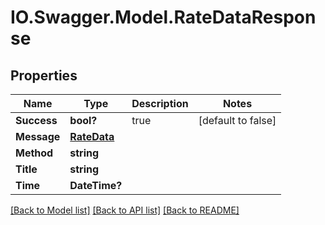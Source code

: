 # IO.Swagger.Model.RateDataResponse
## Properties

Name | Type | Description | Notes
------------ | ------------- | ------------- | -------------
**Success** | **bool?** | true | [default to false]
**Message** | [**RateData**](RateData.md) |  | 
**Method** | **string** |  | 
**Title** | **string** |  | 
**Time** | **DateTime?** |  | 

[[Back to Model list]](../README.md#documentation-for-models) [[Back to API list]](../README.md#documentation-for-api-endpoints) [[Back to README]](../README.md)

